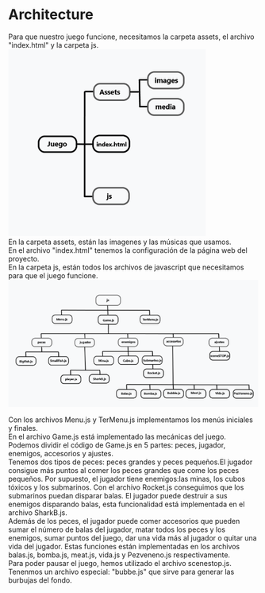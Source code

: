 # Architecture

  Para que nuestro juego funcione, necesitamos la carpeta assets, el archivo "index.html" y la carpeta js.  
  ![architect1](https://github.com/ZHAOYANNI/DVI/blob/master/slides/architecture1.png)  
  En la carpeta assets, están las imagenes y las músicas que usamos.  
  En el archivo "index.html" tenemos la configuración de la página web del proyecto.  
  En la carpeta js, están todos los archivos de javascript que necesitamos para que el juego funcione.  
  ![architect2](https://github.com/ZHAOYANNI/DVI/blob/master/slides/architectura2.png)  
  
  Con los archivos Menu.js y TerMenu.js implementamos los menús iniciales y finales.  
  En el archivo Game.js está implementado las mecánicas del juego. Podemos dividir el código de Game.js en 5 partes: peces, jugador,    enemigos, accesorios y ajustes.  
  Tenemos dos tipos de peces: peces grandes y peces pequeños.El jugador consigue más puntos al comer los peces grandes que come los peces pequeños. Por supuesto, el jugador tiene enemigos:las minas, los cubos tóxicos y los submarinos. Con el archivo Rocket.js conseguimos que los submarinos puedan disparar balas. El jugador puede destruir a sus enemigos disparando balas, esta funcionalidad está implementada en el archivo SharkB.js.  
   Además de los peces, el jugador puede comer accesorios que pueden sumar el número de balas del jugador, matar todos los peces y los enemigos, sumar puntos del juego, dar una vida más al jugador o quitar una vida del jugador. Estas funciones están implementadas en los archivos balas.js, bomba.js, meat.js, vida.js y Pezveneno.js respectivamente.  
  Para poder pausar el juego, hemos utilizado el archivo scenestop.js.  
  Tenenmos un archivo especial: "bubbe.js" que sirve para generar las burbujas del fondo.
